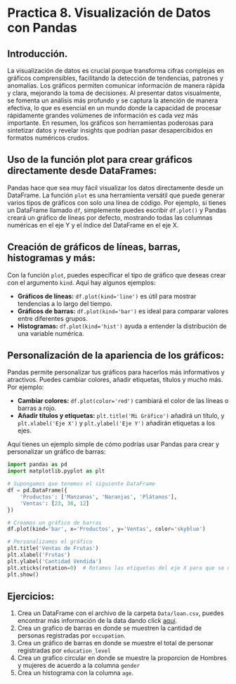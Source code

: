 # Practica 8. Visualización de Datos con Pandas

## Introducción.
La visualización de datos es crucial porque transforma cifras complejas en gráficos comprensibles, facilitando la detección de tendencias, patrones y anomalías. Los gráficos permiten comunicar información de manera rápida y clara, mejorando la toma de decisiones. Al presentar datos visualmente, se fomenta un análisis más profundo y se captura la atención de manera efectiva, lo que es esencial en un mundo donde la capacidad de procesar rápidamente grandes volúmenes de información es cada vez más importante. En resumen, los gráficos son herramientas poderosas para sintetizar datos y revelar insights que podrían pasar desapercibidos en formatos numéricos crudos.

## **Uso de la función plot para crear gráficos directamente desde DataFrames:**
Pandas hace que sea muy fácil visualizar los datos directamente desde un DataFrame. La función `plot` es una herramienta versátil que puede generar varios tipos de gráficos con solo una línea de código. Por ejemplo, si tienes un DataFrame llamado `df`, simplemente puedes escribir `df.plot()` y Pandas creará un gráfico de líneas por defecto, mostrando todas las columnas numéricas en el eje Y y el índice del DataFrame en el eje X.

## **Creación de gráficos de líneas, barras, histogramas y más:**
Con la función `plot`, puedes especificar el tipo de gráfico que deseas crear con el argumento `kind`. Aquí hay algunos ejemplos:
- **Gráficos de líneas:** `df.plot(kind='line')` es útil para mostrar tendencias a lo largo del tiempo.
- **Gráficos de barras:** `df.plot(kind='bar')` es ideal para comparar valores entre diferentes grupos.
- **Histogramas:** `df.plot(kind='hist')` ayuda a entender la distribución de una variable numérica.

## **Personalización de la apariencia de los gráficos:**
Pandas permite personalizar tus gráficos para hacerlos más informativos y atractivos. Puedes cambiar colores, añadir etiquetas, títulos y mucho más. Por ejemplo:
- **Cambiar colores:** `df.plot(color='red')` cambiará el color de las líneas o barras a rojo.
- **Añadir títulos y etiquetas:** `plt.title('Mi Gráfico')` añadirá un título, y `plt.xlabel('Eje X')` y `plt.ylabel('Eje Y')` añadirán etiquetas a los ejes.

Aquí tienes un ejemplo simple de cómo podrías usar Pandas para crear y personalizar un gráfico de barras:

```python
import pandas as pd
import matplotlib.pyplot as plt

# Supongamos que tenemos el siguiente DataFrame
df = pd.DataFrame({
    'Productos': ['Manzanas', 'Naranjas', 'Plátanos'],
    'Ventas': [23, 38, 12]
})

# Creamos un gráfico de barras
df.plot(kind='bar', x='Productos', y='Ventas', color='skyblue')

# Personalizamos el gráfico
plt.title('Ventas de Frutas')
plt.xlabel('Frutas')
plt.ylabel('Cantidad Vendida')
plt.xticks(rotation=0)  # Rotamos las etiquetas del eje X para que se muestren horizontalmente
plt.show()
```
## Ejercicios:
1. Crea un DataFrame con el archivo de la carpeta `Data/loan.csv`, puedes encontrar más información de la data dando click [aqui](https://www.kaggle.com/datasets/sujithmandala/simple-loan-classification-dataset).
2. Crea un grafico de barras en donde se muestren la cantidad de personas registradas por `occupation`.
3. Crea un gráfico de barras en donde se muestre el total de personar registradas por `education_level`
4. Crea un grafico circular en donde se muestre la proporcion de Hombres y mujeres de acuerdo a la columna `gender`
5. Crea un histograma con la columna `age`. 